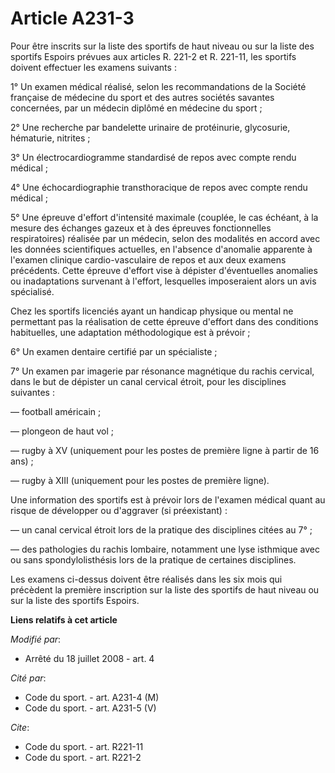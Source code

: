 # Article A231-3

Pour être inscrits sur la liste des sportifs de haut niveau ou sur la liste des sportifs Espoirs prévues aux articles R.
221-2 et R. 221-11, les sportifs doivent effectuer les examens suivants : 

1° Un examen médical réalisé, selon les recommandations de la Société française de médecine du sport et des autres sociétés
savantes concernées, par un médecin diplômé en médecine du sport ; 

2° Une recherche par bandelette urinaire de protéinurie, glycosurie, hématurie, nitrites ; 

3° Un électrocardiogramme standardisé de repos avec compte rendu médical ; 

4° Une échocardiographie transthoracique de repos avec compte rendu médical ; 

5° Une épreuve d'effort d'intensité maximale (couplée, le cas échéant, à la mesure des échanges gazeux et à des épreuves
fonctionnelles respiratoires) réalisée par un médecin, selon des modalités en accord avec les données scientifiques
actuelles, en l'absence d'anomalie apparente à l'examen clinique cardio-vasculaire de repos et aux deux examens précédents.
Cette épreuve d'effort vise à dépister d'éventuelles anomalies ou inadaptations survenant à l'effort, lesquelles imposeraient
alors un avis spécialisé. 

Chez les sportifs licenciés ayant un handicap physique ou mental ne permettant pas la réalisation de cette épreuve d'effort
dans des conditions habituelles, une adaptation méthodologique est à prévoir ; 

6° Un examen dentaire certifié par un spécialiste ; 

7° Un examen par imagerie par résonance magnétique du rachis cervical, dans le but de dépister un canal cervical étroit, pour
les disciplines suivantes : 

― football américain ; 

― plongeon de haut vol ; 

― rugby à XV (uniquement pour les postes de première ligne à partir de 16 ans) ; 

― rugby à XIII (uniquement pour les postes de première ligne). 

Une information des sportifs est à prévoir lors de l'examen médical quant au risque de développer ou d'aggraver (si
préexistant) : 

― un canal cervical étroit lors de la pratique des disciplines citées au 7° ; 

― des pathologies du rachis lombaire, notamment une lyse isthmique avec ou sans spondylolisthésis lors de la pratique de
certaines disciplines. 

Les examens ci-dessus doivent être réalisés dans les six mois qui précèdent la première inscription sur la liste des sportifs
de haut niveau ou sur la liste des sportifs Espoirs.

**Liens relatifs à cet article**

_Modifié par_:

  - Arrêté du 18 juillet 2008 - art. 4

_Cité par_:

  - Code du sport. - art. A231-4 (M)
  - Code du sport. - art. A231-5 (V)

_Cite_:

  - Code du sport. - art. R221-11
  - Code du sport. - art. R221-2
